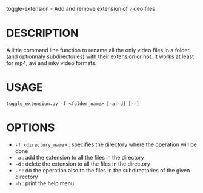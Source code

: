 toggle-extension - Add and remove extension of video files

# DESCRIPTION

A little command line function to rename all the only video files in a folder (and optionnaly subdirectories) with their extension or not.
It works at least for mp4, avi and mkv video formats.

# USAGE

    toggle_extension.py -f <folder_name> [-a|-d] [-r]

# OPTIONS

- `-f <directory_name>` : specifies the directory where the operation will be done
- `-a` : add the extension to all the files in the directory
- `-d` : delete the extension to all the files in the directory
- `-r` : do the operation also to the files in the subdirectories of the given directory
- `-h` : print the help menu
